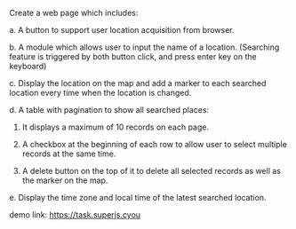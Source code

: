 Create a web page which includes:

a. A button to support user location acquisition from browser.

b. A module which allows user to input the name of a location. (Searching feature is triggered by both button click, and press enter key on the keyboard)

c. Display the location on the map and add a marker to each searched location every time when the location is changed.

d. A table with pagination to show all searched places:

1. It displays a maximum of 10 records on each page.

2. A checkbox at the beginning of each row to allow user to select multiple records at the same time.

3. A delete button on the top of it to delete all selected records as well as the marker on the map.

e. Display the time zone and local time of the latest searched location.

demo link: https://task.superjs.cyou